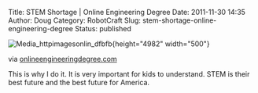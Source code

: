 Title: STEM Shortage | Online Engineering Degree
Date: 2011-11-30 14:35
Author: Doug
Category: RobotCraft
Slug: stem-shortage-online-engineering-degree
Status: published

![Media_httpimagesonlin_dfbfb](http://getfile6.posterous.com/getfile/files.posterous.com/littleideas/jiByCpelBHaGxostpzEeedtiibCloeAsnuquqqIGBeFkJBAEIkqyuhlmzjBz/media_httpimagesonlin_DfBFb.jpg.scaled500.jpg){height="4982" width="500"}

via [onlineengineeringdegree.com](http://www.onlineengineeringdegree.com/stem-shortage/)

This is why I do it. It is very important for kids to understand. STEM is their best future and the best future for America.
